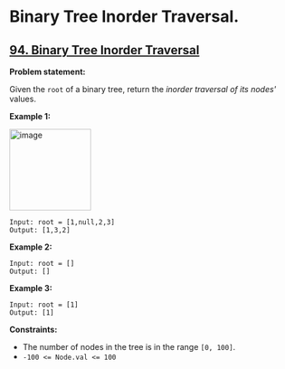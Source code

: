 # Binary Tree Inorder Traversal.

## [94. Binary Tree Inorder Traversal](https://leetcode.com/problems/binary-tree-inorder-traversal/)

**Problem statement:**

Given the `root` of a binary tree, return the _inorder traversal of its nodes'_ values.

**Example 1:**

<img width="144" alt="image" src="https://user-images.githubusercontent.com/20440403/174523798-f0681754-0080-4ea3-9523-cf0d830df8b2.png">

```
Input: root = [1,null,2,3]
Output: [1,3,2]
```

**Example 2:**

```
Input: root = []
Output: []
```

**Example 3:**

```
Input: root = [1]
Output: [1]
```

**Constraints:**

* The number of nodes in the tree is in the range `[0, 100]`.
* `-100 <= Node.val <= 100`
